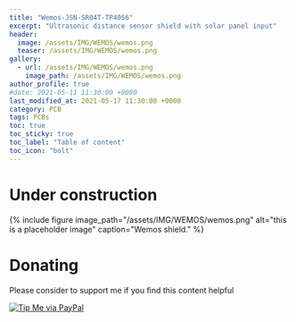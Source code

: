 ```yaml
---
title: "Wemos-JSN-SR04T-TP4056"
excerpt: "Ultrasonic distance sensor shield with solar panel input"
header:
  image: /assets/IMG/WEMOS/wemos.png
  teaser: /assets/IMG/WEMOS/wemos.png
gallery:
  - url: /assets/IMG/WEMOS/wemos.png
    image_path: /assets/IMG/WEMOS/wemos.png
author_profile: true
#date: 2021-05-11 11:30:00 +0000
last_modified_at: 2021-05-17 11:30:00 +0000
category: PCB
tags: PCBs
toc: true
toc_sticky: true
toc_label: "Table of content"
toc_icon: "bolt" 
---
```

# Under construction

{% include figure image_path="/assets/IMG/WEMOS/wemos.png" alt="this is a placeholder image" caption="Wemos shield." %}

# Donating

Please consider to support me if you find this content helpful

[![Tip Me via PayPal](https://img.shields.io/badge/PayPal-tip%20me-bb005d.svg?style=for-the-badge&logo=paypal)](https://paypal.me/picogizmo)

